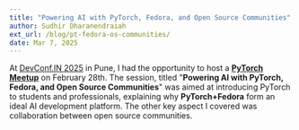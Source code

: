 ```yaml
---
title: "Powering AI with PyTorch, Fedora, and Open Source Communities"
author: Sudhir Dharanendraiah
ext_url: /blog/pt-fedora-os-communities/
date: Mar 7, 2025
---
```


At [DevConf.IN 2025](https://www.devconf.info/in/) in Pune, I had the opportunity to host a **[PyTorch Meetup](https://pretalx.devconf.info/devconf-in-2025/talk/W3YURM/)** on February 28th. The session, titled "**Powering AI with PyTorch, Fedora, and Open Source Communities**" was aimed at introducing PyTorch to students and professionals, explaining why **PyTorch+Fedora** form an ideal AI development platform. The other key aspect I covered was collaboration between open source communities. 

